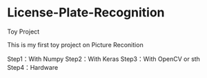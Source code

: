 # License-Plate-Recognition
Toy Project

This is my first toy project on Picture Reconition

Step1：With Numpy 
Step2：With Keras
Step3：With OpenCV or sth 
Step4：Hardware
